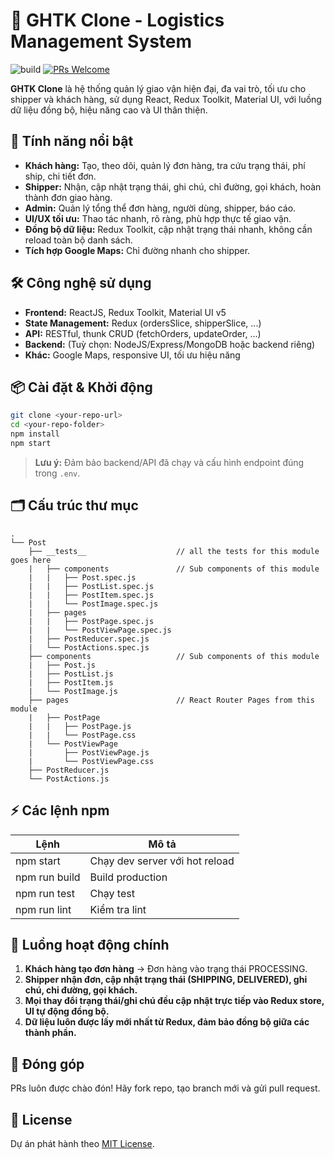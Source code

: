 # 🚚 GHTK Clone - Logistics Management System

![build](https://img.shields.io/badge/build-passing-brightgreen)
[![PRs Welcome](https://img.shields.io/badge/PRs-welcome-brightgreen.svg?style=flat-square)](http://makeapullrequest.com)

**GHTK Clone** là hệ thống quản lý giao vận hiện đại, đa vai trò, tối ưu cho shipper và khách hàng, sử dụng React, Redux Toolkit, Material UI, với luồng dữ liệu đồng bộ, hiệu năng cao và UI thân thiện.

## 🚀 Tính năng nổi bật

- **Khách hàng:** Tạo, theo dõi, quản lý đơn hàng, tra cứu trạng thái, phí ship, chi tiết đơn.
- **Shipper:** Nhận, cập nhật trạng thái, ghi chú, chỉ đường, gọi khách, hoàn thành đơn giao hàng.
- **Admin:** Quản lý tổng thể đơn hàng, người dùng, shipper, báo cáo.
- **UI/UX tối ưu:** Thao tác nhanh, rõ ràng, phù hợp thực tế giao vận.
- **Đồng bộ dữ liệu:** Redux Toolkit, cập nhật trạng thái nhanh, không cần reload toàn bộ danh sách.
- **Tích hợp Google Maps:** Chỉ đường nhanh cho shipper.

## 🛠️ Công nghệ sử dụng

- **Frontend:** ReactJS, Redux Toolkit, Material UI v5
- **State Management:** Redux (ordersSlice, shipperSlice, ...)
- **API:** RESTful, thunk CRUD (fetchOrders, updateOrder, ...)
- **Backend:** (Tuỳ chọn: NodeJS/Express/MongoDB hoặc backend riêng)
- **Khác:** Google Maps, responsive UI, tối ưu hiệu năng

## 📦 Cài đặt & Khởi động

```sh
git clone <your-repo-url>
cd <your-repo-folder>
npm install
npm start
```
> **Lưu ý:** Đảm bảo backend/API đã chạy và cấu hình endpoint đúng trong `.env`.

## 🗂️ Cấu trúc thư mục
```
.
└── Post
    ├── __tests__                    // all the tests for this module goes here
    |   ├── components               // Sub components of this module
    |   |   ├── Post.spec.js
    |   |   ├── PostList.spec.js
    |   |   ├── PostItem.spec.js
    |   |   └── PostImage.spec.js
    |   ├── pages
    |   |   ├── PostPage.spec.js
    |   |   └── PostViewPage.spec.js
    |   ├── PostReducer.spec.js
    |   └── PostActions.spec.js
    ├── components                   // Sub components of this module
    |   ├── Post.js
    |   ├── PostList.js
    |   ├── PostItem.js
    |   └── PostImage.js
    ├── pages                        // React Router Pages from this module
    |   ├── PostPage
    |   |   ├── PostPage.js
    |   |   └── PostPage.css
    |   └── PostViewPage
    |       ├── PostViewPage.js
    |       └── PostViewPage.css
    ├── PostReducer.js
    └── PostActions.js
```
## ⚡️ Các lệnh npm

| Lệnh                | Mô tả                                 |
|---------------------|---------------------------------------|
| npm start           | Chạy dev server với hot reload         |
| npm run build       | Build production                      |
| npm run test        | Chạy test                             |
| npm run lint        | Kiểm tra lint                         |

## 🧩 Luồng hoạt động chính

1. **Khách hàng tạo đơn hàng** → Đơn hàng vào trạng thái PROCESSING.
2. **Shipper nhận đơn, cập nhật trạng thái (SHIPPING, DELIVERED), ghi chú, chỉ đường, gọi khách.**
3. **Mọi thay đổi trạng thái/ghi chú đều cập nhật trực tiếp vào Redux store, UI tự động đồng bộ.**
4. **Dữ liệu luôn được lấy mới nhất từ Redux, đảm bảo đồng bộ giữa các thành phần.**

## 📝 Đóng góp

PRs luôn được chào đón! Hãy fork repo, tạo branch mới và gửi pull request.

## 📄 License

Dự án phát hành theo [MIT License](http://www.opensource.org/licenses/MIT).

